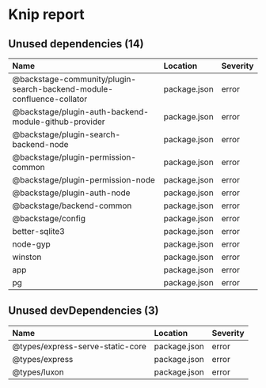 # Knip report

## Unused dependencies (14)

| Name                                                                  | Location     | Severity |
| :-------------------------------------------------------------------- | :----------- | :------- |
| @backstage-community/plugin-search-backend-module-confluence-collator | package.json | error    |
| @backstage/plugin-auth-backend-module-github-provider                 | package.json | error    |
| @backstage/plugin-search-backend-node                                 | package.json | error    |
| @backstage/plugin-permission-common                                   | package.json | error    |
| @backstage/plugin-permission-node                                     | package.json | error    |
| @backstage/plugin-auth-node                                           | package.json | error    |
| @backstage/backend-common                                             | package.json | error    |
| @backstage/config                                                     | package.json | error    |
| better-sqlite3                                                        | package.json | error    |
| node-gyp                                                              | package.json | error    |
| winston                                                               | package.json | error    |
| app                                                                   | package.json | error    |
| pg                                                                    | package.json | error    |

## Unused devDependencies (3)

| Name                             | Location     | Severity |
| :------------------------------- | :----------- | :------- |
| @types/express-serve-static-core | package.json | error    |
| @types/express                   | package.json | error    |
| @types/luxon                     | package.json | error    |
